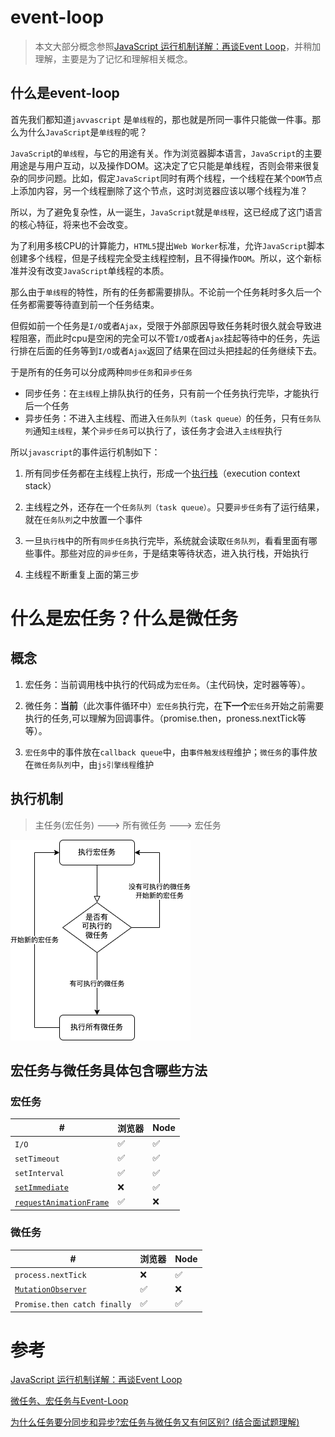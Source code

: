 # event-loop 

> 本文大部分概念参照[JavaScript 运行机制详解：再谈Event Loop](https://www.ruanyifeng.com/blog/2014/10/event-loop.html)，并稍加理解，主要是为了记忆和理解相关概念。

## 什么是event-loop



首先我们都知道`javvascript` 是`单线程`的，那也就是所同一事件只能做一件事。那么为什么`JavaScript`是`单线程`的呢？



`JavaScrip`t的`单线程`，与它的用途有关。作为浏览器脚本语言，`JavaScript`的主要用途是与用户互动，以及操作DOM。这决定了它只能是单线程，否则会带来很复杂的同步问题。比如，假定`JavaScript`同时有两个线程，一个线程在某个`DOM`节点上添加内容，另一个线程删除了这个节点，这时浏览器应该以哪个线程为准？



所以，为了避免复杂性，从一诞生，`JavaScript`就是`单线程`，这已经成了这门语言的核心特征，将来也不会改变。



为了利用多核CPU的计算能力，`HTML5`提出`Web Worker`标准，允许`JavaScript`脚本创建多个线程，但是子线程完全受主线程控制，且不得操作`DOM`。所以，这个新标准并没有改变`JavaScript`单线程的本质。



那么由于`单线程`的特性，所有的任务都需要排队。不论前一个任务耗时多久后一个任务都需要等待直到前一个任务结束。



但假如前一个任务是`I/O`或者`Ajax`，受限于外部原因导致任务耗时很久就会导致进程阻塞，而此时cpu是空闲的完全可以不管`I/O`或者`Ajax`挂起等待中的任务，先运行排在后面的任务等到`I/O`或者`Ajax`返回了结果在回过头把挂起的任务继续下去。



于是所有的任务可以分成两种`同步任务`和`异步任务`

* 同步任务：在`主线程`上排队执行的任务，只有前一个任务执行完毕，才能执行后一个任务
* 异步任务：不进入主线程、而进入`任务队列（task queue）`的任务，只有`任务队列`通知`主线程`，某个`异步任务`可以执行了，该任务才会进入`主线程`执行



所以`javascript`的事件运行机制如下：

1. 所有同步任务都在主线程上执行，形成一个[执行栈](https://www.ruanyifeng.com/blog/2013/11/stack.html)（execution context stack）

2. 主线程之外，还存在一个`任务队列（task queue）`。只要`异步任务`有了运行结果，就在`任务队列`之中放置一个事件
3. 一旦`执行栈`中的所有`同步任务`执行完毕，系统就会读取`任务队列`，看看里面有哪些事件。那些对应的`异步任务`，于是结束等待状态，进入执行栈，开始执行
4. 主线程不断重复上面的第三步



# 什么是宏任务？什么是微任务

## 概念

1. 宏任务：当前调用栈中执行的代码成为`宏任务`。（主代码快，定时器等等）。

2. 微任务：**当前**（此次事件循环中）`宏任务`执行完，在**下一个**`宏任务`开始之前需要执行的任务,可以理解为回调事件。（promise.then，proness.nextTick等等）。

3. `宏任务`中的事件放在`callback queue`中，由`事件触发线程`维护；`微任务`的事件放在`微任务队列`中，由`js引擎线程`维护

## 执行机制

> 主任务(宏任务) ---> 所有微任务 ---> 宏任务

![执行机制](assets/%E5%BE%AE%E4%BB%BB%E5%8A%A1%E3%80%81%E5%AE%8F%E4%BB%BB%E5%8A%A1%E4%B8%8EEvent-Loop.assets/%E6%89%A7%E8%A1%8C%E6%9C%BA%E5%88%B6.png)

## 宏任务与微任务具体包含哪些方法

### 宏任务

| #                                                            | 浏览器 | Node |
| ------------------------------------------------------------ | ------ | ---- |
| `I/O`                                                        | ✅      | ✅    |
| `setTimeout`                                                 | ✅      | ✅    |
| `setInterval`                                                | ✅      | ✅    |
| [`setImmediate`](https://developer.mozilla.org/zh-CN/docs/Web/API/Window/setImmediate) | ❌      | ✅    |
| [`requestAnimationFrame`](https://developer.mozilla.org/zh-CN/docs/Web/API/Window/requestAnimationFrame) | ✅      | ❌    |

### 微任务

| #                                                            | 浏览器 | Node |
| ------------------------------------------------------------ | ------ | ---- |
| `process.nextTick`                                           | ❌      | ✅    |
| [`MutationObserver`](https://developer.mozilla.org/zh-CN/docs/Web/API/MutationObserver) | ✅      | ❌    |
| `Promise.then catch finally`                                 | ✅      | ✅    |

# 参考

[JavaScript 运行机制详解：再谈Event Loop](https://www.ruanyifeng.com/blog/2014/10/event-loop.html)

[微任务、宏任务与Event-Loop](https://juejin.cn/post/6844903657264136200)

[为什么任务要分同步和异步?宏任务与微任务又有何区别? (结合面试题理解)](https://segmentfault.com/a/1190000040504943)
